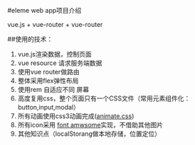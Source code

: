 #eleme web app项目介绍

vue.js + vue-router + vue-router

##使用的技术：
1. vue.js渲染数据，控制页面
2. vue resource 请求服务端数据
7. 使用vue router做路由
2. 整体采用flex弹性布局
3. 使用rem 自适应不同 屏幕
4. 高度复用css，整个页面只有一个CSS文件（常用元素组件化：button,input,modal）
5. 所有动画使用css3动画完成([animate.css](https://daneden.github.io/animate.css/))
6. 所有icon采用 [font amwsome](http://fontawesome.dashgame.com/)实现，不借助其他图片
8. 其他知识点（localStorang做本地存储，位置定位）

